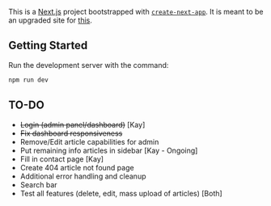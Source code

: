 This is a [Next.js](https://nextjs.org) project bootstrapped with [`create-next-app`](https://nextjs.org/docs/app/api-reference/cli/create-next-app). It is meant to be an upgraded site for [this](https://uniford300.org).

## Getting Started
Run the development server with the command:

```bash
npm run dev
```
## TO-DO
- ~~Login (admin panel/dashboard)~~ [Kay]
- ~~Fix dashboard responsiveness~~
- Remove/Edit article capabilities for admin
- Put remaining info articles in sidebar [Kay - Ongoing]
- Fill in contact page [Kay]
- Create 404 article not found page
- Additional error handling and cleanup
- Search bar
- Test all features (delete, edit, mass upload of articles) [Both]

